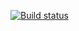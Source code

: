 [![Build status](https://ci.appveyor.com/api/projects/status/getem6w0vsksd4xq?svg=true)](https://ci.appveyor.com/project/lokky55/aut-task23-patterns-2)
